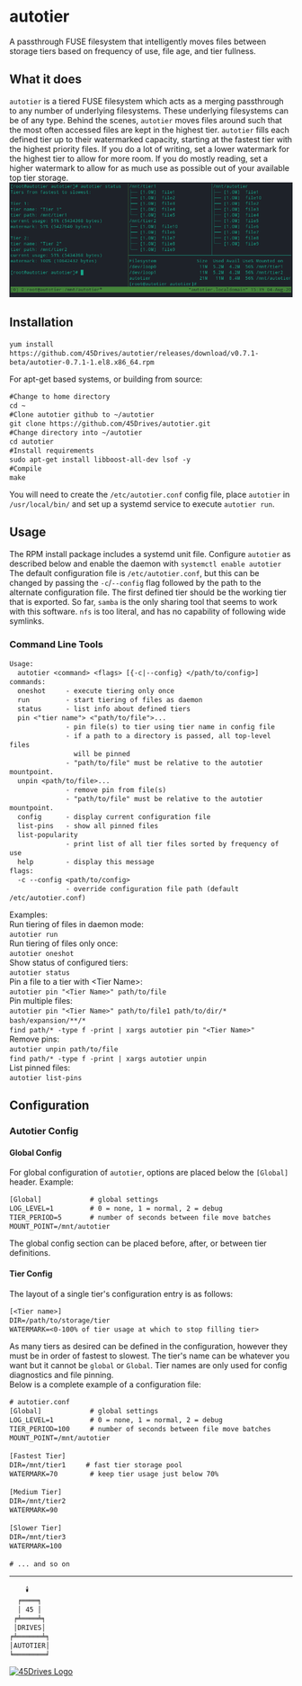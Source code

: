 # autotier
A passthrough FUSE filesystem that intelligently moves files between storage tiers based on frequency of use, file age, and tier fullness.

## What it does
`autotier` is a tiered FUSE filesystem which acts as a merging passthrough to any number of underlying filesystems. These underlying filesystems can be of any type. Behind the scenes, `autotier` moves files around such that the most often accessed files are kept in the highest tier. `autotier` fills each defined tier up to their watermarked capacity, starting at the fastest tier with the highest priority files. If you do a lot of writing, set a lower watermark for the highest tier to allow for more room. If you do mostly reading, set a higher watermark to allow for as much use as possible out of your available top tier storage.  
![autotier example](doc/mounted_fs_status.png)

## Installation
```
yum install https://github.com/45Drives/autotier/releases/download/v0.7.1-beta/autotier-0.7.1-1.el8.x86_64.rpm
```

For apt-get based systems, or building from source:

```
#Change to home directory
cd ~
#Clone autotier github to ~/autotier
git clone https://github.com/45Drives/autotier.git
#Change directory into ~/autotier
cd autotier
#Install requirements
sudo apt-get install libboost-all-dev lsof -y
#Compile
make
```

You will need to create the `/etc/autotier.conf` config file, place `autotier` in `/usr/local/bin/` and set up a systemd service to execute `autotier run`.


## Usage
The RPM install package includes a systemd unit file. Configure `autotier` as described below and enable the daemon with `systemctl enable autotier` The default configuration file is `/etc/autotier.conf`, but this can be changed by passing the `-c`/`--config` flag followed by the path to the alternate configuration file. The first defined tier should be the working tier that is exported. So far, `samba` is the only sharing tool that seems to work with this software. `nfs` is too literal, and has no capability of following wide symlinks.

### Command Line Tools
```
Usage:
  autotier <command> <flags> [{-c|--config} </path/to/config>]
commands:
  oneshot     - execute tiering only once
  run         - start tiering of files as daemon
  status      - list info about defined tiers
  pin <"tier name"> <"path/to/file">...
              - pin file(s) to tier using tier name in config file
              - if a path to a directory is passed, all top-level files
                will be pinned
              - "path/to/file" must be relative to the autotier mountpoint.
  unpin <path/to/file>...
              - remove pin from file(s)
              - "path/to/file" must be relative to the autotier mountpoint.
  config      - display current configuration file
  list-pins   - show all pinned files
  list-popularity
              - print list of all tier files sorted by frequency of use
  help        - display this message
flags:
  -c --config <path/to/config>
              - override configuration file path (default /etc/autotier.conf)
```
Examples:  
Run tiering of files in daemon mode:  
`autotier run`  
Run tiering of files only once:  
`autotier oneshot`  
Show status of configured tiers:  
`autotier status`  
Pin a file to a tier with \<Tier Name\>:  
`autotier pin "<Tier Name>" path/to/file`  
Pin multiple files:  
`autotier pin "<Tier Name>" path/to/file1 path/to/dir/* bash/expansion/**/*`  
`find path/* -type f -print | xargs autotier pin "<Tier Name>"`  
Remove pins:  
`autotier unpin path/to/file`  
`find path/* -type f -print | xargs autotier unpin`  
List pinned files:  
`autotier list-pins`


## Configuration
### Autotier Config
#### Global Config
For global configuration of `autotier`, options are placed below the `[Global]` header. Example:
```
[Global]            # global settings
LOG_LEVEL=1         # 0 = none, 1 = normal, 2 = debug
TIER_PERIOD=5       # number of seconds between file move batches
MOUNT_POINT=/mnt/autotier
```
The global config section can be placed before, after, or between tier definitions.
#### Tier Config
The layout of a single tier's configuration entry is as follows:
```
[<Tier name>]
DIR=/path/to/storage/tier
WATERMARK=<0-100% of tier usage at which to stop filling tier>
```
As many tiers as desired can be defined in the configuration, however they must be in order of fastest to slowest. The tier's name can be whatever you want but it cannot be `global` or `Global`. Tier names are only used for config diagnostics and file pinning.  
Below is a complete example of a configuration file:
```
# autotier.conf
[Global]            # global settings
LOG_LEVEL=1         # 0 = none, 1 = normal, 2 = debug
TIER_PERIOD=100     # number of seconds between file move batches
MOUNT_POINT=/mnt/autotier

[Fastest Tier]
DIR=/mnt/tier1     # fast tier storage pool
WATERMARK=70        # keep tier usage just below 70%

[Medium Tier]
DIR=/mnt/tier2
WATERMARK=90

[Slower Tier]
DIR=/mnt/tier3
WATERMARK=100

# ... and so on
```
---
```
    🕯️
  ╒════╕
  │ 45 │
 ╒╧════╧╕
 │DRIVES│
╒╧══════╧╕
│AUTOTIER│
╘════════╛
```
[![45Drives Logo](https://www.45drives.com/img/45-drives-brand.png)](https://www.45drives.com)
